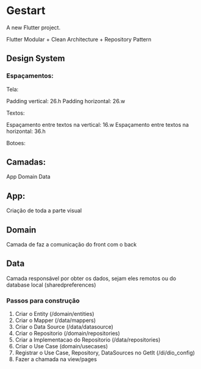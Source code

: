# Gestart

A new Flutter project.


Flutter Modular + Clean Architecture + Repository Pattern

## Design System

### Espaçamentos:

Tela:

Padding vertical: 26.h
Padding horizontal: 26.w

Textos:

Espaçamento entre textos na vertical: 16.w
Espaçamento entre textos na horizontal: 36.h

Botoes:

## Camadas:

App
Domain
Data

## App:

Criação de toda a parte visual

## Domain

Camada de faz a comunicação do front com o back

## Data

Camada responsável por obter os dados, sejam eles remotos ou do database local (sharedpreferences)

### Passos para construção

1. Criar o Entity (/domain/entities) 
2. Criar o Mapper (/data/mappers)
3. Criar o Data Source (/data/datasource)
4. Criar o Repositorio (/domain/repositories)
5. Criar a Implementacao do Repositorio (/data/repositories)
6. Criar o Use Case (domain/usecases)
7. Registrar o Use Case, Repository, DataSources no GetIt (/di/dio_config)
8. Fazer a chamada na view/pages
